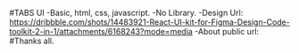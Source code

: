 #TABS UI
-Basic, html, css, javascript.
-No Library.
-Design Url: https://dribbble.com/shots/14483921-React-UI-kit-for-Figma-Design-Code-toolkit-2-in-1/attachments/6168243?mode=media
-About public url: 
#Thanks all.
